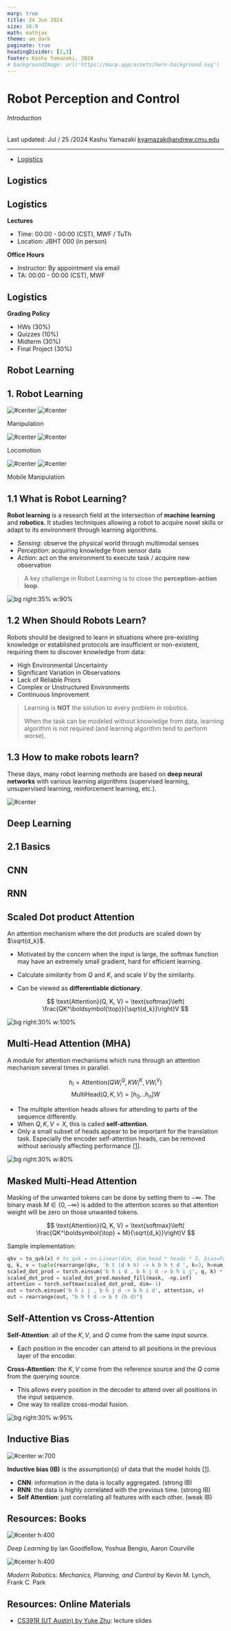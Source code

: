 ```yaml
---
marp: true
title: 24 Jun 2024
size: 16:9
math: mathjax
theme: am_dark
paginate: true
headingDivider: [2,3]
footer: Kashu Yamazaki, 2024
# backgroundImage: url('https://marp.app/assets/hero-background.svg')
---
```


<!-- _class: cover_b -->
<!-- _header: "" -->
<!-- _footer: "" -->
<!-- _paginate: "" -->
<!-- _backgroundImage: url('https://marp.app/assets/hero-background.svg') -->

# Robot Perception and Control

###### Introduction

Last updated: Jul / 25 /2024
Kashu Yamazaki
kyamazak@andrew.cmu.edu

---

<!-- _class: toc_a -->
<!-- _header: "" -->
<!-- _footer: "" -->
<!-- _paginate: "" -->

- [Logistics](#3)


## Logistics

<!-- _class: trans -->
<!-- _footer: "" -->
<!-- _paginate: "" -->

## Logistics


**Lectures**

- Time: 00:00 - 00:00 (CST), MWF / TuTh
- Location: JBHT 000 (in person)

**Office Hours**

- Instructor: By appointment via email
- TA: 00:00 - 00:00 (CST), MWF


## Logistics

**Grading Policy**

- HWs (30%)
- Quizzes (10%)
- Midterm (30%)
- Final Project (30%)


## Robot Learning

<!-- _class: trans -->
<!-- _footer: "" -->
<!-- _paginate: "" -->

## 1. Robot Learning

<!-- _class: cols-3 -->

<div class=ldiv>

![#center](https://external-preview.redd.it/is-this-frame-manipulation-or-is-it-really-so-smooth-and-v0-MzJubGJyMWVoMDhkMaFyv-3Y5k43E2ChZcsZFS5twhklMNSV5hWfTTSt6JHp.png?format=pjpg&auto=webp&s=14dea71abc16375868dcc892fbb5ba6ee18b2413)
![#center](https://www.roboticvision.org/annualreport2019/wp-content/uploads/2020/04/CON-NA-Panda-arm-2-scaled.jpg)

Manipulation

</div>

<div class=mdiv>

![#center](https://i.ytimg.com/vi/nipH-yl8lR0/hq720.jpg?sqp=-oaymwEhCK4FEIIDSFryq4qpAxMIARUAAAAAGAElAADIQj0AgKJD&rs=AOn4CLCNEgkxyZ614AutrlwM9lfdA6O8Aw)
![#center](https://i.ytimg.com/vi/8sO7VS3q8d0/maxresdefault.jpg)

Locomotion
</div>

<div class=rdiv>

![#center](https://www.inceptivemind.com/wp-content/uploads/2021/02/Spot-Robot-Arm.jpg)
![#center](https://interestingengineering.com/_next/image?url=https%3A%2F%2Fcms.interestingengineering.com%2Fwp-content%2Fuploads%2F2024%2F06%2FUntitled-design-35.png&w=1200&q=75)

Mobile Manipulation

</div>


## 1.1 What is Robot Learning?

**Robot learning** is a research field at the intersection of **machine learning** and **robotics**. It studies techniques allowing a robot to acquire novel skills or adapt to its environment through learning algorithms.


- *Sensing*: observe the physical world through multimodal senses
- *Perception*: acquiring knowledge from sensor data
- *Action*: act on the environment to execute task / acquire new observation

>A key challenge in Robot Learning is to close the **perception-action loop**.

![bg right:35% w:90%](https://cdn-wordpress-info.futurelearn.com/info/wp-content/uploads/f338ce63-774c-4034-9278-3f3a2593c68b-768x768.png)

## 1.2 When Should Robots Learn?

Robots should be designed to learn in situations where pre-existing knowledge or established protocols are insufficient or non-existent, requiring them to discover knowledge from data:

- High Environmental Uncertainty
- Significant Variation in Observations
- Lack of Reliable Priors
- Complex or Unstructured Environments
- Continuous Improvement

<!-- _class:  bq-red -->
> Learning is **NOT** the solution to every problem in robotics.
>
> When the task can be modeled without knowledge from data, learning algorithm is not required (and learning algorithm tend to perform worse).


## 1.3 How to make robots learn?

These days, many robot learning methods are based on **deep neural networks** with various learning algorithms (supervised learning, unsupervised learning, reinforcement learning, etc.).


![#center](https://www.mathworks.com/solutions/artificial-intelligence/ai-robotics/_jcr_content/mainParsys/band_copy_1227855798/mainParsys/pictogram.adapt.full.medium.svg/1712662010437.svg)
<!-- ![bg right:40% w:95%](https://upload.wikimedia.org/wikipedia/commons/2/26/Deep_Learning.jpg) -->

## Deep Learning

<!-- _class: trans -->
<!-- _footer: "" -->
<!-- _paginate: "" -->

## 2.1 Basics

## CNN

## RNN

## Scaled Dot product Attention

An attention mechanism where the dot products are scaled down by $\sqrt{d_k}$. 
* Motivated by the concern when the input is large, the softmax function may have an extremely small gradient, hard for efficient learning.

* Calculate *similarity* from $Q$ and $K$, and scale $V$ by the similarity.

* Can be viewed as **differentiable dictionary**.

$$
\text{Attention}(Q, K, V) = \text{softmax}\left( \frac{QK^\boldsymbol{\top}}{\sqrt{d_k}}\right)V
$$

![bg right:30% w:100%](img/dot_prod_attn.png)

## Multi-Head Attention (MHA)

A module for attention mechanisms which runs through an attention mechanism several times in parallel. 

$$
h_i = \text{Attention}(QW_i^Q, KW_i^K, VW_i^V)
$$
$$
\text{MultiHead}(Q, K, V) = [h_0\dots h_n]W
$$

- The multiple attention heads allows for attending to parts of the sequence differently.
- When $Q, K, V = X$, this is called **self-attention**.
- Only a small subset of heads appear to be important for the translation task. Especially the encoder self-attention heads, can be removed without seriously affecting performance [[1](https://arxiv.org/pdf/1905.09418.pdf)].

![bg right:30% w:80%](img/multi-head-attention.png)

## Masked Multi-Head Attention

Masking of the unwanted tokens can be done by setting them to $-\infty$. The binary mask $M \in \{0, -\infty \}$ is added to the attention scores so that attention weight will be zero on those unwanted tokens.

$$
\text{Attention}(Q, K, V) = \text{softmax}\left( \frac{QK^\boldsymbol{\top} + M}{\sqrt{d_k}}\right)V
$$

Sample implementation:
```python
qkv = to_qvk(x) # to_qvk = nn.Linear(dim, dim_head * heads * 3, bias=False)
q, k, v = tuple(rearrange(qkv, 'b t (d k h) -> k b h t d ', k=3, h=num_heads))
scaled_dot_prod = torch.einsum('b h i d , b h j d -> b h i j', q, k) * scale
scaled_dot_prod = scaled_dot_prod.masked_fill(mask, -np.inf)
attention = torch.softmax(scaled_dot_prod, dim=-1)
out = torch.einsum('b h i j , b h j d -> b h i d', attention, v)
out = rearrange(out, "b h t d -> b t (h d)")
```

## Self-Attention vs Cross-Attention

**Self-Attention**: all of the $K, V,$ and $Q$ come from the same input source. 
* Each position in the encoder can attend to all positions in the previous layer of the encoder.

**Cross-Attention**: the $K, V$ come from the reference source and the $Q$ come from the querying source.
* This allows every position in the decoder to attend over all positions in the input sequence.
* One way to realize cross-modal fusion.

![bg right:30% w:95%](img/self_cross_attn.png)

## Inductive Bias

![#center w:700](img/ib.png)

**Inductive bias (IB)** is the assumption(s) of data that the model holds [[1](https://towardsdatascience.com/recent-developments-and-views-on-computer-vision-x-transformer-ed32a2c72654)].
* **CNN**: information in the data is locally aggregated. (strong IB)
* **RNN**: the data is highly correlated with the previous time. (strong IB)
* **Self Attention**: just correlating all features with each other. (weak IB)

## Resources: Books

<!-- _class: cols-2 -->

<div class=ldiv>

![#center h:400](https://m.media-amazon.com/images/I/A10G+oKN3LL._AC_UF1000,1000_QL80_.jpg)

*Deep Learning*
by Ian Goodfellow, Yoshua Bengio, Aaron Courville

</div>

<div class=rdiv>

![#center h:400](https://m.media-amazon.com/images/I/4109zaBEgJL._AC_UF1000,1000_QL80_.jpg)

*Modern Robotics: Mechanics, Planning, and Control*
by Kevin M. Lynch, Frank C. Park

</div>

## Resources: Online Materials

- [CS391R (UT Austin) by Yuke Zhu](https://www.cs.utexas.edu/~yukez/cs391r_fall2023/syllabus.html): lecture slides
